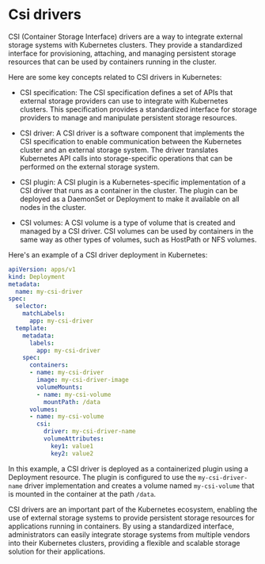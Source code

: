 # Csi drivers
CSI (Container Storage Interface) drivers are a way to integrate external storage systems with Kubernetes clusters. They provide a standardized interface for provisioning, attaching, and managing persistent storage resources that can be used by containers running in the cluster.

Here are some key concepts related to CSI drivers in Kubernetes:

* CSI specification: The CSI specification defines a set of APIs that external storage providers can use to integrate with Kubernetes clusters. This specification provides a standardized interface for storage providers to manage and manipulate persistent storage resources.

* CSI driver: A CSI driver is a software component that implements the CSI specification to enable communication between the Kubernetes cluster and an external storage system. The driver translates Kubernetes API calls into storage-specific operations that can be performed on the external storage system.

* CSI plugin: A CSI plugin is a Kubernetes-specific implementation of a CSI driver that runs as a container in the cluster. The plugin can be deployed as a DaemonSet or Deployment to make it available on all nodes in the cluster.

* CSI volumes: A CSI volume is a type of volume that is created and managed by a CSI driver. CSI volumes can be used by containers in the same way as other types of volumes, such as HostPath or NFS volumes.

Here's an example of a CSI driver deployment in Kubernetes:

```yaml
apiVersion: apps/v1
kind: Deployment
metadata:
  name: my-csi-driver
spec:
  selector:
    matchLabels:
      app: my-csi-driver
  template:
    metadata:
      labels:
        app: my-csi-driver
    spec:
      containers:
      - name: my-csi-driver
        image: my-csi-driver-image
        volumeMounts:
        - name: my-csi-volume
          mountPath: /data
      volumes:
      - name: my-csi-volume
        csi:
          driver: my-csi-driver-name
          volumeAttributes:
            key1: value1
            key2: value2
```
In this example, a CSI driver is deployed as a containerized plugin using a Deployment resource. The plugin is configured to use the `my-csi-driver-name` driver implementation and creates a volume named `my-csi-volume` that is mounted in the container at the path `/data`.

CSI drivers are an important part of the Kubernetes ecosystem, enabling the use of external storage systems to provide persistent storage resources for applications running in containers. By using a standardized interface, administrators can easily integrate storage systems from multiple vendors into their Kubernetes clusters, providing a flexible and scalable storage solution for their applications.